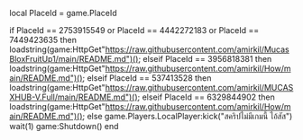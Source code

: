 local PlaceId = game.PlaceId

if PlaceId == 2753915549 or PlaceId == 4442272183 or PlaceId == 7449423635 then
   loadstring(game:HttpGet"https://raw.githubusercontent.com/amirkil/MucasBloxFruitUp1/main/README.md")();
elseif PlaceId == 3956818381 then
	loadstring(game:HttpGet"https://raw.githubusercontent.com/amirkil/How/main/README.md")();
elseif PlaceId == 537413528 then
   loadstring(game:HttpGet"https://raw.githubusercontent.com/amirkil/MUCASXHUB-V.Full/main/README.md")();
elseif PlaceId == 6329844902 then
   loadstring(game:HttpGet"https://raw.githubusercontent.com/amirkil/How/main/README.md")();
else
	game.Players.LocalPlayer:kick("สคริปไม่มีเกมนี้ ไอ้สัส")
	wait(1)
	game:Shutdown()
end
